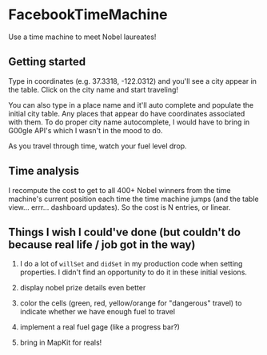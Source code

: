 # FacebookTimeMachine
Use a time machine to meet Nobel laureates!

## Getting started
Type in coordinates (e.g. 37.3318, -122.0312) and you'll see a city appear in the table. Click on the city name and start traveling!

You can also type in a place name and it'll auto complete and populate the initial city table.  Any places that appear do have coordinates associated with them.  To do proper city name autocomplete, I would have to bring in G00gle API's which I wasn't in the mood to do.

As you travel through time, watch your fuel level drop.

## Time analysis
I recompute the cost to get to all 400+ Nobel winners from the time machine's current position each time the time machine jumps (and the table view... errr... dashboard updates).  So the cost is N entries, or linear.

## Things I wish I could've done (but couldn't do because real life / job got in the way)

1. I do a lot of `willSet` and `didSet` in my production code when setting properties.  I didn't find an opportunity to do it in these initial vesions.

2. display nobel prize details even better

3. color the cells (green, red, yellow/orange for "dangerous" travel) to indicate whether we have enough fuel to travel

4. implement a real fuel gage (like a progress bar?)

5. bring in MapKit for reals!
